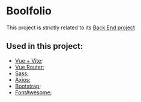 # Boolfolio

This project is strictly related to its [Back End project](https://github.com/BetterCallAle/laravel-api)

## Used in this project:

- [Vue + Vite](https://vuejs.org/);
- [Vue Router](https://router.vuejs.org/);
- [Sass](https://sass-lang.com/);
- [Axios](https://axios-http.com/docs/intro);
- [Bootstrap](https://getbootstrap.com/);
- [FontAwesome](https://fontawesome.com/);
